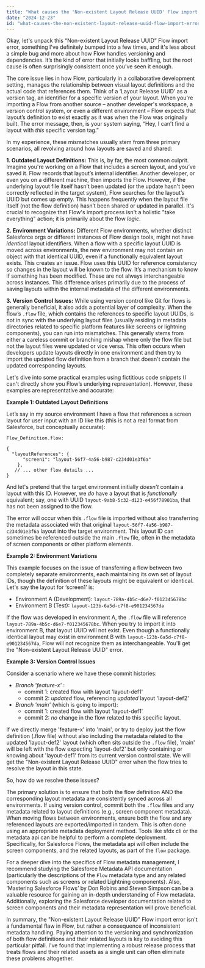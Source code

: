 ```yaml
---
title: "What causes the 'Non-existent Layout Release UUID' Flow import error?"
date: "2024-12-23"
id: "what-causes-the-non-existent-layout-release-uuid-flow-import-error"
---
```


Okay, let's unpack this “Non-existent Layout Release UUID” Flow import error, something I've definitely bumped into a few times, and it's less about a simple bug and more about how Flow handles versioning and dependencies. It’s the kind of error that initially looks baffling, but the root cause is often surprisingly consistent once you’ve seen it enough.

The core issue lies in how Flow, particularly in a collaborative development setting, manages the relationship between visual layout definitions and the actual code that references them. Think of a ‘Layout Release UUID’ as a version tag, an identifier for a specific version of your layout. When you're importing a Flow from another source – another developer's workspace, a version control system, or even a different environment – Flow expects that layout’s definition to exist exactly as it was when the Flow was originally built. The error message, then, is your system saying, “Hey, I can’t find a layout with *this* specific version tag.”

In my experience, these mismatches usually stem from three primary scenarios, all revolving around how layouts are saved and shared:

**1. Outdated Layout Definitions:** This is, by far, the most common culprit. Imagine you're working on a Flow that includes a screen layout, and you’ve saved it. Flow records that layout’s internal identifier. Another developer, or even you on a different machine, then imports the Flow. However, if the underlying layout file itself hasn’t been updated (or the update hasn't been correctly reflected in the target system), Flow searches for the layout’s UUID but comes up empty. This happens frequently when the layout file itself (not the flow definition) hasn’t been shared or updated in parallel. It's crucial to recognize that Flow's import process isn't a holistic "take everything" action; it is primarily about the flow *logic*.

**2. Environment Variations:** Different Flow environments, whether distinct Salesforce orgs or different instances of Flow design tools, might not have *identical* layout identifiers. When a flow with a specific layout UUID is moved across environments, the new environment may not contain an object with that identical UUID, even if a functionally equivalent layout exists. This creates an issue. Flow uses this UUID for reference consistency so changes in the layout will be known to the flow. It’s a mechanism to know if something has been modified. These are not always interchangeable across instances. This difference arises primarily due to the process of saving layouts within the internal metadata of the different environments.

**3. Version Control Issues:** While using version control like Git for flows is generally beneficial, it also adds a potential layer of complexity. When the flow’s `.flow` file, which contains the references to specific layout UUIDs, is not in sync with the underlying layout files (usually residing in metadata directories related to specific platform features like screens or lightning components), you can run into mismatches. This generally stems from either a careless commit or branching mishap where only the flow file but not the layout files were updated or vice versa. This often occurs when developers update layouts directly in one environment and then try to import the updated flow definition from a branch that doesn't contain the updated corresponding layouts.

Let's dive into some practical examples using fictitious code snippets (I can't directly show you Flow’s underlying representation). However, these examples are representative and accurate:

**Example 1: Outdated Layout Definitions**

Let’s say in my source environment I have a flow that references a screen layout for user input with an ID like this (this is not a real format from Salesforce, but conceptually accurate):

```
Flow_Definition.flow:

{
  "layoutReferences": {
      "screen1": "layout-56f7-4a56-b987-c234d01e3f6a"
    },
   // ... other flow details ...
}
```

And let's pretend that the target environment initially *doesn’t* contain a layout with this ID. However, we *do* have a layout that is *functionally* equivalent; say, one with UUID `layout-9ab8-5c32-d123-e456f78901ba`, that has not been assigned to the flow.

The error will occur when this `.flow` file is imported without also transferring the metadata associated with that original `layout-56f7-4a56-b987-c234d01e3f6a` layout into the target environment. This layout ID can sometimes be referenced outside the main `.flow` file, often in the metadata of screen components or other platform elements.

**Example 2: Environment Variations**

This example focuses on the issue of transferring a flow between two completely separate environments, each maintaining its own set of layout IDs, though the definition of these layouts might be equivalent or identical. Let's say the layout for ‘screen1’ is:

*   Environment A (Development): `layout-789a-4b5c-d6e7-f012345678bc`
*   Environment B (Test): `layout-123b-6a5d-c7f8-e901234567da`

If the flow was developed in environment A, the `.flow` file will reference `layout-789a-4b5c-d6e7-f012345678bc`. When you try to import it into environment B, that layout UUID will not exist. Even though a functionally identical layout may exist in environment B with `layout-123b-6a5d-c7f8-e901234567da`, Flow will not recognize them as interchangeable. You'll get the "Non-existent Layout Release UUID" error.

**Example 3: Version Control Issues**

Consider a scenario where we have these commit histories:

*   *Branch 'feature-x'* :
    *   commit 1: created flow with layout 'layout-def1'
    *   commit 2: *updated* flow, referencing *updated* layout 'layout-def2'
*   *Branch 'main'* (which is going to import):
    *   commit 1: created flow with layout 'layout-def1'
    *   commit 2: *no* change in the flow related to this specific layout.

If we directly merge 'feature-x' into 'main', or try to deploy just the flow definition (.flow file) without also including the metadata related to the updated 'layout-def2' layout (which often sits outside the `.flow` file), 'main' will be left with the flow expecting 'layout-def2' but only containing or knowing about 'layout-def1' from its current version control state. We will get the "Non-existent Layout Release UUID" error when the flow tries to resolve the layout in this state.

So, how do we resolve these issues?

The primary solution is to ensure that both the flow definition AND the corresponding layout metadata are consistently synced across all environments. If using version control, commit both the `.flow` files and any metadata related to layout definitions (e.g., screen component metadata). When moving flows between environments, ensure both the flow and any referenced layouts are exported/imported in tandem. This is often done using an appropriate metadata deployment method. Tools like sfdx cli or the metadata api can be helpful to perform a complete deployment. Specifically, for Salesforce Flows, the metadata api will often include the screen components, and the related layouts, as part of the `flow` package.

For a deeper dive into the specifics of Flow metadata management, I recommend studying the Salesforce Metadata API documentation (particularly the descriptions of the `Flow` metadata type and any related components such as screens or related Lightning components). Also, ‘Mastering Salesforce Flows’ by Don Robins and Steven Simpson can be a valuable resource for gaining an in-depth understanding of Flow metadata. Additionally, exploring the Salesforce developer documentation related to screen components and their metadata representation will prove beneficial.

In summary, the "Non-existent Layout Release UUID" Flow import error isn't a fundamental flaw in Flow, but rather a consequence of inconsistent metadata handling. Paying attention to the versioning and synchronization of both flow definitions and their related layouts is key to avoiding this particular pitfall. I've found that implementing a robust release process that treats flows and their related assets as a single unit can often eliminate these problems altogether.
